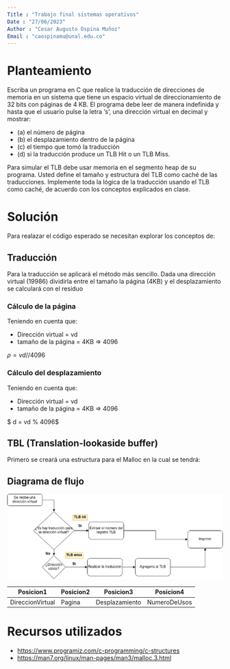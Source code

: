 ```yaml
---
Title : "Trabajo final sistemas operativos"
Date : "27/06/2023"
Author : "Cesar Augusto Ospina Muñoz"
Email : "caospinamu@unal.edu.co"
---
```


# Planteamiento

Escriba un programa en C que realice la traducción de direcciones de memoria en un sistema que
tiene un espacio virtual de direccionamiento de 32 bits con páginas de 4 KB. El programa debe leer
de manera indefinida y hasta que el usuario pulse la letra ‘s’, una dirección virtual en decimal y
mostrar: 

- (a) el número de página
- (b) el desplazamiento dentro de la página
- (c) el tiempo que tomó la traducción
- (d) si la traducción produce un TLB Hit o un TLB Miss. 
 
Para simular el TLB debe usar memoria en el segmento heap de su programa. Usted define el tamaño y estructura del TLB como
caché de las traducciones. Implemente toda la lógica de la traducción usando el TLB como caché, de
acuerdo con los conceptos explicados en clase.

# Solución

Para realazar el código esperado se necesitan explorar los conceptos de:

## Traducción

Para la traducción se aplicará el método más sencillo. Dada una dirección virtual (19986) dividirla entre el tamaño la página (4KB) y el desplazamiento se calculará con el residuo

### Cálculo de la página

Teniendo en cuenta que:

- Dirección virtual = vd
- tamaño de la página = 4KB => 4096

$\rho = vd // 4096$

### Cálculo del desplazamiento

Teniendo en cuenta que:

- Dirección virtual = vd
- tamaño de la página = 4KB => 4096

$ d = vd % 4096$


## TBL (Translation-lookaside buffer)

Primero se creará una estructura para el Malloc en la cual se tendrá:


## Diagrama de flujo

![Diagrama de flujo](./img/Diagrama.png)

|Posicion1|Posicion2|Posicion3|Posicion4| 
|---|---|---|---|
|DireccionVirtual|Pagina|Desplazamiento|NumeroDeUsos|

# Recursos utilizados

- https://www.programiz.com/c-programming/c-structures
- https://man7.org/linux/man-pages/man3/malloc.3.html

